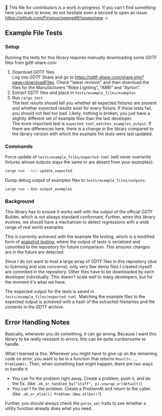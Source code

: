 :construction: This file for contributors is a work in progress. If you can't find something here you want to know, do
not hesitate even a second to open an issue: https://github.com/Firionus/opengdtf/issues/new :relaxed:

## Example File Tests

### Setup

Running the tests for this library requires manually downloading some GDTF files from gdtf-share.com:

1. Download GDTF files  
   Log into GDTF Share and go to https://gdtf-share.com/share.php?page=downloadFiles. Check "latest revision" and then
   download the files for the Manufacturers "Robe Lighting", "ARRI" and "Ayrton".
2. Extract GDTF files and place in `tests/example_files/examples`
3. Run `cargo test`  
   The test results should tell you whether all expected fixtures are present and whether expected results exist for
   every fixture. If these tests fail, you should not feel too bad. Likely, nothing is broken, you just have a slightly
   different set of example files than the last developer.  
   The more important test is `expected_toml_matches_examples_output`. If there are differences here, there is a change
   in the library compared to the library version with which the example file tests were last updated.

### Commands

Force update of `tests/example_files/expected.toml` (will never
overwrite fixtures whose outputs stays the same or are absent from your examples): 
```sh
cargo run --bin update_expected
``` 

Dump debug output of examples files to `tests/example_files/outputs`: 
```
cargo run --bin output_examples
```

### Background

This library has to ensure it works well with the output of the official GDTF Builder, which is not always standard
conformant. Further, when this library evolves, we should have a mechanism to detect regressions with a wide range of
real world examples. 

This is currently achieved with the example file testing, which is a modified form of [snapshot
testing](https://notlaura.com/what-is-a-snapshot-test/), where the output of tests is serialized and commited to the
repository for future comparison. This ensures changes are in the future are detected. 

Since I do not want to host a large array of GDTF files in this repository (due to licensing and size concerns), only
very few demo files I created myself are commited in the repository. Other files have to be downloaded by each developer
individually. This doesn't scale well to many developers, but for the moment it's what we have.

The expected output for the tests is saved in `tests/example_files/expected.toml`. Matching the example files to the
expected output is achieved with a hash of the extracted filenames and file contents in the GDTF archive. 

## Error Handling Notes

Basically, whenever you do something, it can go wrong. Because I want this
library to be really resistant to errors, this can be quite cumbersome to handle. 

What I learned is this: Whenever you might have to give up on the remaining code
on error, you want to be in a function that returns `Result<.., ProblemAt>`.
Then, when something bad might happen, there are two ways to handle it:
- You can fix the problem right away. Create a problem, push it, and do the fix. (like `.ok_or_handled_by("stuff", p).unwrap_or(default)`)
- You can't fix the problem. Create a ProblemAt and return to the caller. (like `.ok_or_else(|| Problem::New.at(&n))?`)

Further, you should always check the `parse_xml` traits to see whether a utility
function already does what you need.